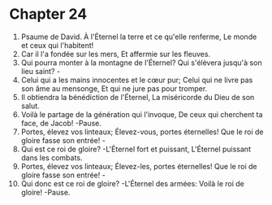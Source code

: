 # Chapter 24

1. Psaume de David. À l'Éternel la terre et ce qu'elle renferme, Le monde et ceux qui l'habitent!
2. Car il l'a fondée sur les mers, Et affermie sur les fleuves.
3. Qui pourra monter à la montagne de l'Éternel? Qui s'élèvera jusqu'à son lieu saint? -
4. Celui qui a les mains innocentes et le cœur pur; Celui qui ne livre pas son âme au mensonge, Et qui ne jure pas pour tromper.
5. Il obtiendra la bénédiction de l'Éternel, La miséricorde du Dieu de son salut.
6. Voilà le partage de la génération qui l'invoque, De ceux qui cherchent ta face, de Jacob! -Pause.
7. Portes, élevez vos linteaux; Élevez-vous, portes éternelles! Que le roi de gloire fasse son entrée! -
8. Qui est ce roi de gloire? -L'Éternel fort et puissant, L'Éternel puissant dans les combats.
9. Portes, élevez vos linteaux; Élevez-les, portes éternelles! Que le roi de gloire fasse son entrée! -
10. Qui donc est ce roi de gloire? -L'Éternel des armées: Voilà le roi de gloire! -Pause.

